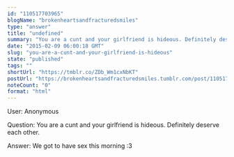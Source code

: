 ```yaml
---
id: "110517703965"
blogName: "brokenheartsandfracturedsmiles"
type: "answer"
title: "undefined"
summary: "You are a cunt and your girlfriend is hideous. Definitely deserve each other."
date: "2015-02-09 06:00:18 GMT"
slug: "you-are-a-cunt-and-your-girlfriend-is-hideous"
state: "published"
tags: ""
shortUrl: "https://tmblr.co/ZDb_Wm1cxNbKT"
postUrl: "https://brokenheartsandfracturedsmiles.tumblr.com/post/110517703965/you-are-a-cunt-and-your-girlfriend-is-hideous"
noteCount: "0"
format: "html"
---
```


User: Anonymous

Question: You are a cunt and your girlfriend is hideous. Definitely deserve each other.

Answer: We got to have sex this morning :3

